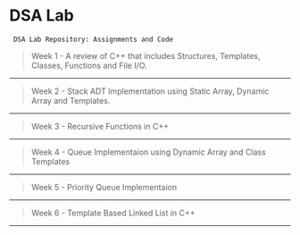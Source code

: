 # DSA Lab
     DSA Lab Repository: Assignments and Code

> Week 1 - A review of C++ that includes Structures, Templates, Classes, Functions and File I/O.
---  
> Week 2 - Stack ADT Implementation using Static Array, Dynamic Array and Templates.
 ---     
> Week 3 - Recursive Functions in C++
 ---
> Week 4 - Queue Implementaion using Dynamic Array and Class Templates
 ---
> Week 5 - Priority Queue Implementaion
---
> Week 6 - Template Based Linked List in C++
---

